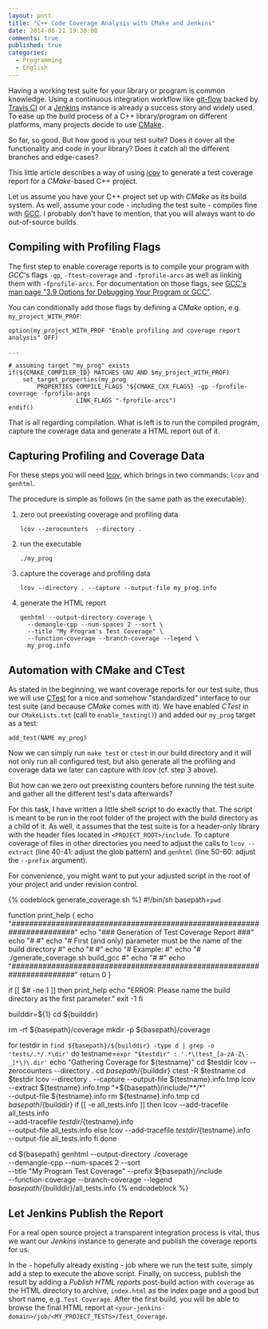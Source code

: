 ```yaml
---
layout: post
title: "C++ Code Coverage Analysis with CMake and Jenkins"
date: 2014-08-21 19:30:00
comments: true
published: true
categories:
  - Programming
  - English
---
```


Having a working test suite for your library or program is common knowledge.
Using a continuous integration workflow like [git-flow]() backed by [Travis CI]() or a [Jenkins]()
instance is already a success story and widely used.
To ease up the build process of a C++ library/program on different platforms, many projects decide
to use [CMake]().

So far, so good.
But how good is your test suite?
Does it cover all the functionality and code in your library?
Does it catch all the different branches and edge-cases?

This little article describes a way of using [lcov]() to generate a test coverage report for a
*CMake*-based C++ project.

<!-- more -->

Let us assume you have your C++ project set up with *CMake* as its build system.
As well, assume your code - including the test suite - compiles fine with [GCC]().
I probably don't have to mention, that you will always want to do out-of-source builds.

## Compiling with Profiling Flags

The first step to enable coverage reports is to compile your program with *GCC*'s flags `-gp`, 
`-ftest-coverage` and `-fprofile-arcs` as well as linking them with `-fprofile-arcs`.
For documentation on those flags, see [GCC's man page "3.9 Options for Debugging Your Program or GCC"](https://gcc.gnu.org/onlinedocs/gcc-4.8.3/gcc/Debugging-Options.html#Debugging-Options).

You can conditionally add those flags by defining a *CMake* option, e.g. `my_project_WITH_PROF`:

    option(my_project_WITH_PROF "Enable profiling and coverage report analysis" OFF)
    
    ...

    # assuming target "my_prog" exists
    if(${CMAKE_COMPILER_ID} MATCHES GNU AND $my_project_WITH_PROF)
        set_target_properties(my_prog
            PROPERTIES COMPILE_FLAGS "${CMAKE_CXX_FLAGS} -gp -fprofile-coverage -fprofile-args
                       LINK_FLAGS "-fprofile-arcs")
    endif()

That is all regarding compilation.
What is left is to run the compiled program, capture the coverage data and generate a HTML report out
of it.

## Capturing Profiling and Coverage Data

For these steps you will need [lcov](), which brings in two commands: `lcov` and `genhtml`.

The procedure is simple as follows (in the same path as the executable):

1. zero out preexisting coverage and profiling data

       lcov --zerocounters  --directory .

2. run the executable

       ./my_prog

3. capture the coverage and profiling data

       lcov --directory . --capture --output-file my_prog.info

4. generate the HTML report

       genhtml --output-directory coverage \
         --demangle-cpp --num-spaces 2 --sort \
         --title "My Program's Test Coverage" \
         --function-coverage --branch-coverage --legend \
         my_prog.info

## Automation with CMake and CTest

As stated in the beginning, we want coverage reports for our test suite, thus we will use [CTest]()
for a nice and somehow "standardized" interface to our test suite (and because *CMake* comes with it).
We have enabled *CTest* in our `CMakeLists.txt` (call to `enable_testing()`) and added our `my_prog`
target as a test:

    add_test(NAME my_prog)

Now we can simply run `make test` or `ctest` in our build directory and it will not only run all
configured test, but also generate all the profiling and coverage data we later can capture with
*lcov* (cf. step 3 above).

But how can we zero out preexisting counters before running the test suite and gather all the 
different test's data afterwards?

For this task, I have written a little shell script to do exactly that.
The script is meant to be run in the root folder of the project with the build directory as a child
of it.
As well, it assumes that the test suite is for a header-only library with the header files located
in `<PROJECT_ROOT>/include`.
To capture coverage of files in other directories you need to adjust the calls to `lcov --extract`
(line 40-41: adjust the glob pattern) and `genhtml` (line 50-60: adjust the `--prefix` argument).

For convenience, you might want to put your adjusted script in the root of your project and under
revision control.

{% codeblock generate_coverage.sh %}
#!/bin/sh
basepath=`pwd`

function print_help {
  echo "#######################################################################"
  echo "###               Generation of Test Coverage Report                ###"
  echo "#                                                                     #"
  echo "# First (and only) parameter must be the name of the build directory  #"
  echo "#                                                                     #"
  echo "# Example:                                                            #"
  echo "#   ./generate_coverage.sh build_gcc                                  #"
  echo "#                                                                     #"
  echo "#######################################################################"
  return 0
}

if [[ $# -ne 1 ]]
then
  print_help
  echo "ERROR: Please name the build directory as the first parameter."
  exit -1
fi

builddir=${1}
cd ${builddir}

rm -rf ${basepath}/coverage
mkdir -p ${basepath}/coverage

for testdir in `find ${basepath}/${builddir} -type d | grep -o 'tests/.*/.*\dir'`
do
  testname=`expr "$testdir" : '.*\(test_[a-zA-Z\-_]*\)\.dir'`
  echo "Gathering Coverage for ${testname}"
  cd $testdir
  lcov --zerocounters  --directory .
  cd ${basepath}/${builddir}
  ctest -R $testname
  cd $testdir
  lcov --directory . --capture --output-file ${testname}.info.tmp
  lcov --extract ${testname}.info.tmp "*${basepath}/include/**/*" \
    --output-file ${testname}.info
  rm ${testname}.info.tmp
  cd ${basepath}/${builddir}
  if [[ -e all_tests.info ]]
  then
    lcov --add-tracefile all_tests.info \
      --add-tracefile ${testdir}/${testname}.info \
      --output-file all_tests.info
  else
    lcov --add-tracefile ${testdir}/${testname}.info \
      --output-file all_tests.info
  fi
done

cd ${basepath}
genhtml --output-directory ./coverage \
  --demangle-cpp --num-spaces 2 --sort \
  --title "My Program Test Coverage" --prefix ${basepath}/include \
  --function-coverage --branch-coverage --legend \
  ${basepath}/${builddir}/all_tests.info
{% endcodeblock %}

## Let Jenkins Publish the Report

For a real open source project a transparent integration process is vital, thus we want our *Jenkins*
instance to generate and publish the coverage reports for us.

In the - hopefully already existing - job where we run the test suite, simply add a step to execute
the above script.
Finally, on success, publish the result by adding a *Publish HTML reports* post-build action with
`coverage` as the HTML directory to archive, `index.html` as the index page and a good but short
name, e.g. `Test Coverage`.
After the first build, you will be able to browse the final HTML report at 
`<your-jenkins-domain>/job/<MY_PROJECT_TESTS>/Test_Coverage`.
